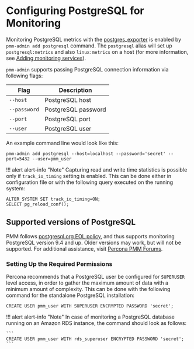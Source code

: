 # Configuring PostgreSQL for Monitoring

Monitoring PostgreSQL metrics with the [postgres_exporter](https://github.com/wrouesnel/postgres_exporter) is enabled by `pmm-admin add postgresql` command. The `postgresql` alias will set up `postgresql:metrics` and also `linux:metrics` on a host (for more information, see [Adding monitoring services](pmm-admin.md)).

`pmm-admin` supports passing PostgreSQL connection information via following flags:

| Flag         | Description         |
| ------------ | ------------------- |
| `--host`     | PostgreSQL host     |
| `--password` | PostgreSQL password |
| `--port`     | PostgreSQL port     |
| `--user`     | PostgreSQL user     |

An example command line would look like this:

```
pmm-admin add postgresql --host=localhost --password='secret' --port=5432 --user=pmm_user
```

!!! alert alert-info "Note"
    Capturing read and write time statistics is possible only if `track_io_timing` setting is enabled. This can be done either in configuration file or with the following query executed on the running system:

```
ALTER SYSTEM SET track_io_timing=ON;
SELECT pg_reload_conf();
```

## Supported versions of PostgreSQL

PMM follows [postgresql.org EOL policy](https://www.postgresql.org/support/versioning/), and thus supports monitoring PostgreSQL version 9.4 and up.  Older versions may work, but will not be supported.  For additional assistance, visit [Percona PMM Forums](https://www.percona.com/forums/questions-discussions/percona-monitoring-and-management/).

### Setting Up the Required Permissions

Percona recommends that a PostgreSQL user be configured for `SUPERUSER` level access, in order to gather the maximum amount of data with a minimum amount of complexity. This can be done with the following command for the standalone PostgreSQL installation:

```
CREATE USER pmm_user WITH SUPERUSER ENCRYPTED PASSWORD 'secret';
```

!!! alert alert-info "Note"
    In case of monitoring a PostgreSQL database running on an Amazon RDS instance, the command should look as follows:

    ```
    CREATE USER pmm_user WITH rds_superuser ENCRYPTED PASSWORD 'secret';
    ```
